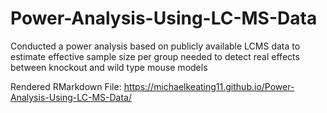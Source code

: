 # Power-Analysis-Using-LC-MS-Data
Conducted a power analysis based on publicly available LCMS data to estimate effective sample size per group needed to detect real effects between knockout and wild type mouse models

Rendered RMarkdown File:
https://michaelkeating11.github.io/Power-Analysis-Using-LC-MS-Data/
